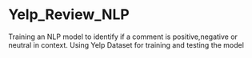 # Yelp_Review_NLP
Training an NLP model to identify if a comment is positive,negative or neutral in context. Using Yelp Dataset for training and testing the model
